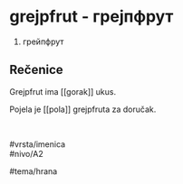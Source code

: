 # grejpfrut - грејпфрут

1. грейпфрут  

## Rečenice

Grejpfrut ima [[gorak]] ukus.  

Pojela je [[pola]] grejpfruta za doručak.  

<br>

#vrsta/imenica  
#nivo/A2  

#tema/hrana  

